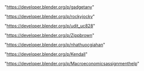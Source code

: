 "https://developer.blender.org/p/gadgetany"

"https://developer.blender.org/p/rockyjocky"

"https://developer.blender.org/p/udit_uc828"

"https://developer.blender.org/p/Zippbrown"

"https://developer.blender.org/p/nhathuocgiahan"

"https://developer.blender.org/p/Kendall"

"https://developer.blender.org/p/Macroeconomicsassignmenthelp"

